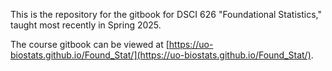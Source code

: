 This is the repository for the gitbook for DSCI 626 "Foundational Statistics," taught most recently in Spring 2025.

The course gitbook can be viewed at [https://uo-biostats.github.io/Found_Stat/](https://uo-biostats.github.io/Found_Stat/).
